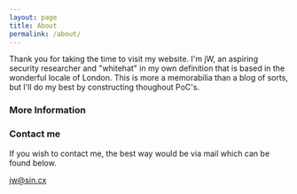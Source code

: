 ```yaml
---
layout: page
title: About
permalink: /about/
---
```


Thank you for taking the time to visit my website.
I'm jW, an aspiring security researcher and "whitehat" in my own definition that is based in the wonderful locale of London.
This is more a memorabilia than a blog of sorts, but I'll do my best by constructing thoughout PoC's.

### More Information


### Contact me
If you wish to contact me, the best way would be via mail which can be found below.

[jw@sin.cx](mailto:jw@sin.cx)
